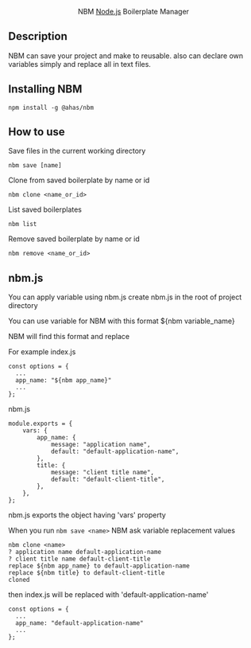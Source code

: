 <p align="center">
  NBM
  <a href="http://nodejs.org" target="_blank">Node.js</a> Boilerplate Manager
</p>

## Description
NBM can save your project and make to reusable.
also can declare own variables simply and replace all in text files.

## Installing NBM
```
npm install -g @ahas/nbm
```

## How to use

Save files in the current working directory
```
nbm save [name]
```

Clone from saved boilerplate by name or id
```
nbm clone <name_or_id>
```

List saved boilerplates
```
nbm list
```

Remove saved boilerplate by name or id
```
nbm remove <name_or_id>
```

## nbm.js
You can apply variable using nbm.js
create nbm.js in the root of project directory

You can use variable for NBM with this format
${nbm variable_name}

NBM will find this format and replace

For example
index.js

```
const options = {
  ...
  app_name: "${nbm app_name}"
  ...
};
```

nbm.js
```
module.exports = {
    vars: {
        app_name: {
            message: "application name",
            default: "default-application-name",
        },
        title: {
            message: "client title name",
            default: "default-client-title",
        },
    },
};
```

nbm.js exports the object having 'vars' property

When you run ```nbm save <name>```
NBM ask variable replacement values

```
nbm clone <name>
? application name default-application-name
? client title name default-client-title
replace ${nbm app_name} to default-application-name
replace ${nbm title} to default-client-title
cloned
```

then index.js will be replaced with 'default-application-name'
```
const options = {
  ...
  app_name: "default-application-name"
  ...
};
```

